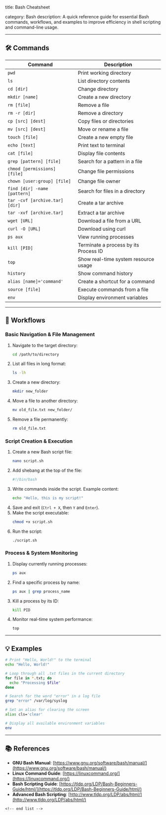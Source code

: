 title: Bash Cheatsheet

category: Bash
description: A quick reference guide for essential Bash commands, workflows, and examples to improve efficiency in shell scripting and command-line usage.

---

## 🛠️ Commands

| Command                          | Description                           |
| -------------------------------- | ------------------------------------- |
| `pwd`                          | Print working directory               |
| `ls`                           | List directory contents               |
| `cd [dir]`                     | Change directory                      |
| `mkdir [name]`                 | Create a new directory                |
| `rm [file]`                    | Remove a file                         |
| `rm -r [dir]`                  | Remove a directory                    |
| `cp [src] [dest]`              | Copy files or directories             |
| `mv [src] [dest]`              | Move or rename a file                 |
| `touch [file]`                 | Create a new empty file               |
| `echo [text]`                  | Print text to terminal                |
| `cat [file]`                   | Display file contents                 |
| `grep [pattern] [file]`        | Search for a pattern in a file        |
| `chmod [permissions] [file]`   | Change file permissions               |
| `chown [user:group] [file]`    | Change file owner                     |
| `find [dir] -name [pattern]`   | Search for files in a directory       |
| `tar -cvf [archive.tar] [dir]` | Create a tar archive                  |
| `tar -xvf [archive.tar]`       | Extract a tar archive                 |
| `wget [URL]`                   | Download a file from a URL            |
| `curl -O [URL]`                | Download using curl                   |
| `ps aux`                       | View running processes                |
| `kill [PID]`                   | Terminate a process by its Process ID |
| `top`                          | Show real-time system resource usage  |
| `history`                      | Show command history                  |
| `alias [name]='command'`       | Create a shortcut for a command       |
| `source [file]`                | Execute commands from a file          |
| `env`                          | Display environment variables         |

---

## 🔄 Workflows

### **Basic Navigation & File Management**

1. Navigate to the target directory:
   ```bash
   cd /path/to/directory
   ```
2. List all files in long format:
   ```bash
   ls -lh
   ```
3. Create a new directory:
   ```bash
   mkdir new_folder
   ```
4. Move a file to another directory:
   ```bash
   mv old_file.txt new_folder/
   ```
5. Remove a file permanently:
   ```bash
   rm old_file.txt
   ```

### **Script Creation & Execution**

1. Create a new Bash script file:
   ```bash
   nano script.sh
   ```
2. Add shebang at the top of the file:
   ```bash
   #!/bin/bash
   ```
3. Write commands inside the script. Example content:
   ```bash
   echo "Hello, this is my script!"
   ```
4. Save and exit (`Ctrl + X`, then `Y` and `Enter`).
5. Make the script executable:
   ```bash
   chmod +x script.sh
   ```
6. Run the script:
   ```bash
   ./script.sh
   ```

### **Process & System Monitoring**

1. Display currently running processes:
   ```bash
   ps aux
   ```
2. Find a specific process by name:
   ```bash
   ps aux | grep process_name
   ```
3. Kill a process by its ID:
   ```bash
   kill PID
   ```
4. Monitor real-time system performance:
   ```bash
   top
   ```

---

## 💡 Examples

```bash
# Print "Hello, World!" to the terminal
echo "Hello, World!"

# Loop through all .txt files in the current directory
for file in *.txt; do
  echo "Processing $file"
done

# Search for the word "error" in a log file
grep "error" /var/log/syslog

# Set an alias for clearing the screen
alias cls='clear'

# Display all available environment variables
env
```

---

## 📚 References

- **GNU Bash Manual**: [https://www.gnu.org/software/bash/manual/](https://www.gnu.org/software/bash/manual/)
- **Linux Command Guide**: [https://linuxcommand.org/](https://linuxcommand.org/)
- **Bash Scripting Guide**: [https://tldp.org/LDP/Bash-Beginners-Guide/html/](https://tldp.org/LDP/Bash-Beginners-Guide/html/)
- **Advanced Bash Scripting**: [http://www.tldp.org/LDP/abs/html/](http://www.tldp.org/LDP/abs/html/)

```
<!-- end list -->
```
